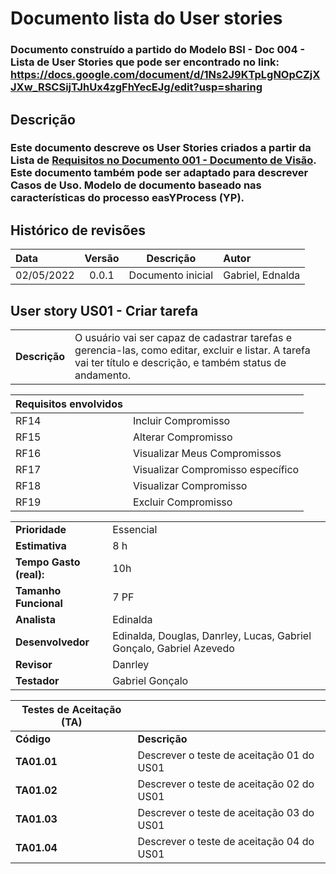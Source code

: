 # Documento lista do User stories

### Documento construído a partido do Modelo BSI - Doc 004 - Lista de User Stories que pode ser encontrado no link: https://docs.google.com/document/d/1Ns2J9KTpLgNOpCZjXJXw_RSCSijTJhUx4zgFhYecEJg/edit?usp=sharing

## Descrição

### Este documento descreve os User Stories criados a partir da Lista de [Requisitos no Documento 001 - Documento de Visão](https://github.com/gabrielazevedods/engenharia-de-software-II/blob/main/docs/doc-visao.md). Este documento também pode ser adaptado para descrever Casos de Uso. Modelo de documento baseado nas características do processo easYProcess (YP).

## Histórico de revisões

| Data       | Versão  | Descrição                          | Autor                          |
| :--------- | :-----: | :--------------------------------: | :----------------------------- |
| 02/05/2022 | 0.0.1   | Documento inicial | Gabriel, Ednalda |


## User story US01 - Criar tarefa

|               |                                                                |
| ------------- | :------------------------------------------------------------- |
| **Descrição** | O usuário vai ser capaz de cadastrar tarefas e gerencia-las, como editar, excluir e listar. A tarefa vai ter título e descrição, e também status de andamento. |

**Requisitos envolvidos** |                                                    |
| ------------- | :------------------------------------------------------------- |
| RF14          | Incluir Compromisso |
| RF15          | Alterar Compromisso  |
| RF16          | Visualizar Meus Compromissos       |
| RF17          | Visualizar Compromisso específico |
| RF18          | Visualizar Compromisso  |
| RF19          | Excluir Compromisso  |


|                           |                                     |
| ------------------------- | ----------------------------------- | 
| **Prioridade**            | Essencial                           | 
| **Estimativa**            | 8 h                                 | 
| **Tempo Gasto (real):**   |            10h                      | 
| **Tamanho Funcional**     | 7 PF                                | 
| **Analista**              | Edinalda | 
| **Desenvolvedor**         | Edinalda, Douglas, Danrley, Lucas, Gabriel Gonçalo, Gabriel Azevedo | 
| **Revisor**               | Danrley                              | 
| **Testador**              | Gabriel Gonçalo                               | 


| Testes de Aceitação (TA) |  |
| ----------- | --------- |
| **Código**      | **Descrição** |
| **TA01.01** | Descrever o teste de aceitação 01 do US01 |
| **TA01.02** | Descrever o teste de aceitação 02 do US01 |
| **TA01.03** | Descrever o teste de aceitação 03 do US01 |
| **TA01.04** | Descrever o teste de aceitação 04 do US01 |

